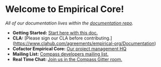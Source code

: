 # Welcome to Empirical Core!

*All of our documentation lives within the [documentation repo](https://github.com/empirical-org/Documentation/tree/master/Compass).*

- **Getting Started:** [Start here with this doc.](https://github.com/empirical-org/Documentation/tree/master/Getting-Started) 
- **CLA:** [Please sign our CLA before contributing.] (https://www.clahub.com/agreements/empirical-org/Documentation)
- **Cofactor Empirical Core:** [Our project management HQ](http://www.empirical.org/cofactor/teams/compass)
- **Mailing List:** [Compass developers mailing list.](https://groups.google.com/forum/#!forum/empirical-compass)
- **Real Time Chat:** [Join us in the Compass Gitter room.](https://gitter.im/empirical-org/Compass)

